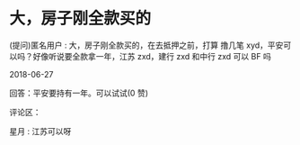 # 大，房子刚全款买的

(提问)匿名用户 : 大，房子刚全款买的，在去抵押之前，打算 撸几笔 xyd，平安可以吗？好像听说要全款拿一年，江苏 zxd，建行 zxd 和中行 zxd 可以 BF 吗

2018-06-27

回答：平安要持有一年。可以试试(0 赞)

评论区：

星月 : 江苏可以呀